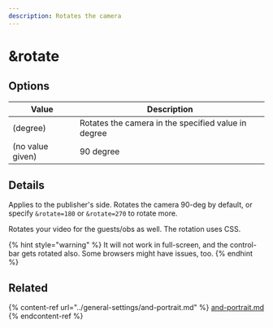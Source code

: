 ```yaml
---
description: Rotates the camera
---
```


# \&rotate

## Options

| Value            | Description                                         |
| ---------------- | --------------------------------------------------- |
| (degree)         | Rotates the camera in the specified value in degree |
| (no value given) | 90 degree                                           |

## Details

Applies to the publisher's side. Rotates the camera 90-deg by default, or specify `&rotate=180` or `&rotate=270` to rotate more.

Rotates your video for the guests/obs as well. The rotation uses CSS.

{% hint style="warning" %}
It will not work in full-screen, and the control-bar gets rotated also. Some browsers might have issues, too.
{% endhint %}

## Related

{% content-ref url="../general-settings/and-portrait.md" %}
[and-portrait.md](../general-settings/and-portrait.md)
{% endcontent-ref %}
